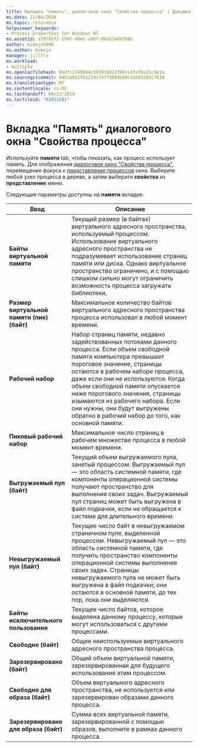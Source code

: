 ```yaml
---
title: Вкладка "память", диалоговое окно "Свойства процесса" | Документация Майкрософт
ms.date: 11/04/2016
ms.topic: reference
helpviewer_keywords:
- Process properties for Windows NT
ms.assetid: a70785f2-5997-40ec-a90f-80a52449768b
author: mikejo5000
ms.author: mikejo
manager: jillfra
ms.workload:
- multiple
ms.openlocfilehash: 6bdfc2740094c807818922f09ca3fef0a21c9e1a
ms.sourcegitcommit: 94b3a052fb1229c7e7f8804b09c1d403385c7630
ms.translationtype: MT
ms.contentlocale: ru-RU
ms.lasthandoff: 04/23/2019
ms.locfileid: "62931281"
---
```

# <a name="memory-tab-process-properties-dialog-box"></a>Вкладка "Память" диалогового окна "Свойства процесса"
Используйте **памяти** tab, чтобы показать, как процесс использует память. Для отображения [диалоговое окно "Свойства процесса"](../debugger/process-properties-dialog-box.md), перемещение фокуса к [представление процессов](../debugger/processes-view.md) окна. Выберите любой узел процесса в дереве, а затем выберите **свойства** из **представление** меню.

 Следующие параметры доступны на **памяти** вкладке:

|Ввод|Описание|
|-----------|-----------------|
|**Байты виртуальной памяти**|Текущий размер (в байтах) виртуального адресного пространства, используемый процессом. Использование виртуального адресного пространства не подразумевает использование страниц памяти или диска. Однако виртуальное пространство ограничено, и с помощью слишком сильно могут ограничить возможность процесса загружать библиотеки.|
|**Размер виртуальной памяти (пик) (байт)**|Максимальное количество байтов виртуального адресного пространства процесса использовал в любой момент времени.|
|**Рабочий набор**|Набор страниц памяти, недавно задействованных потоками данного процесса. Если объем свободной памяти компьютера превышает пороговое значение, страницы остаются в рабочем наборе процесса, даже если они не используются. Когда объем свободной памяти опускается ниже порогового значения, страницы изымаются из рабочего набора. Если они нужны, они будут выгружены обратно в рабочий набор до того, как основной памяти.|
|**Пиковый рабочий набор**|Максимальное число страниц в рабочем множестве процесса в любой момент времени.|
|**Выгружаемый пул (байт)**|Текущий объем выгружаемого пула, занятый процессом. Выгружаемый пул — это область системной памяти, где компоненты операционной системы получают пространство для выполнения своих задач. Выгружаемый пул страниц может быть выгружена в файл подкачки, если не обращается к системе для длительного времени.|
|**Невыгружаемый пул (байт)**|Текущее число байт в невыгружаемом страничном пуле, выделенной процессом. Невыгружаемый пул — это область системной памяти, где получить пространство компоненты операционной системы выполнения своих задач. Страницы невыгружаемого пула не может быть выгружена в файл подкачки; они остаются в основной памяти, до тех пор, пока они выделяются.|
|**Байты исключительного пользования**|Текущее число байтов, которое выделена данному процессу, которые могут использоваться с другими процессами.|
|**Свободно (байт)**|Общее неиспользуемые виртуального адресного пространства процесса.|
|**Зарезервировано (байт)**|Общий объем виртуальной памяти, зарезервированная для будущего использования этим процессом.|
|**Свободно для образа (байт)**|Объем виртуального адресного пространства, не используется или зарезервирован образами данного процесса.|
|**Зарезервировано для образа (байт)**|Сумма всех виртуальной памяти, зарезервированной с помощью образов, выполните в рамках данного процесса.|
